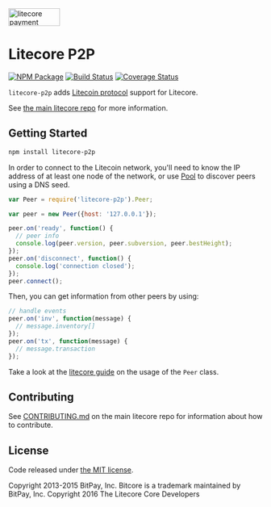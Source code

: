 <img src="http://bitcore.io/css/images/bitcore-p2p.svg" alt="litecore payment protocol" height="35" width="102">

Litecore P2P
=======

[![NPM Package](https://img.shields.io/npm/v/litecore-p2p.svg?style=flat-square)](https://www.npmjs.org/package/litecore-p2p)
[![Build Status](https://img.shields.io/travis/sumcoinlab/litecore-p2p.svg?branch=master&style=flat-square)](https://travis-ci.org/sumcoinlab/litecore-p2p)
[![Coverage Status](https://img.shields.io/coveralls/sumcoinlab/litecore-p2p.svg?style=flat-square)](https://coveralls.io/r/sumcoinlab/litecore-p2p?branch=master)

`litecore-p2p` adds [Litecoin protocol](https://en.bitcoin.it/wiki/Protocol_documentation) support for Litecore.

See [the main litecore repo](https://github.com/sumcoinlab/litecore) for more information.

## Getting Started

```sh
npm install litecore-p2p
```
In order to connect to the Litecoin network, you'll need to know the IP address of at least one node of the network, or use [Pool](/docs/pool.md) to discover peers using a DNS seed.

```javascript
var Peer = require('litecore-p2p').Peer;

var peer = new Peer({host: '127.0.0.1'});

peer.on('ready', function() {
  // peer info
  console.log(peer.version, peer.subversion, peer.bestHeight);
});
peer.on('disconnect', function() {
  console.log('connection closed');
});
peer.connect();
```

Then, you can get information from other peers by using:

```javascript
// handle events
peer.on('inv', function(message) {
  // message.inventory[]
});
peer.on('tx', function(message) {
  // message.transaction
});
```

Take a look at the [litecore guide](http://litecore.io/guide/peer.html) on the usage of the `Peer` class.

## Contributing

See [CONTRIBUTING.md](https://github.com/sumcoinlab/litecore/blob/master/CONTRIBUTING.md) on the main litecore repo for information about how to contribute.

## License

Code released under [the MIT license](https://github.com/sumcoinlab/litecore/blob/master/LICENSE).

Copyright 2013-2015 BitPay, Inc. Bitcore is a trademark maintained by BitPay, Inc.
Copyright 2016 The Litecore Core Developers
